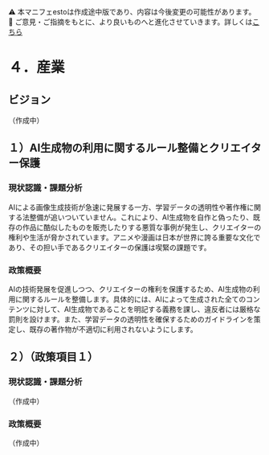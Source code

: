 ⚠️ 本マニフェestoは作成途中版であり、内容は今後変更の可能性があります。  
💬 ご意見・ご指摘をもとに、より良いものへと進化させていきます。詳しくは[こちら](README.md#このマニフェスト自身もみんなの知恵を集めて改善していきます)

# ４．産業

## ビジョン

（作成中）

## １）AI生成物の利用に関するルール整備とクリエイター保護

### 現状認識・課題分析

AIによる画像生成技術が急速に発展する一方、学習データの透明性や著作権に関する法整備が追いついていません。これにより、AI生成物を自作と偽ったり、既存の作品に酷似したものを販売したりする悪質な事例が発生し、クリエイターの権利や生活が脅かされています。アニメや漫画は日本が世界に誇る重要な文化であり、その担い手であるクリエイターの保護は喫緊の課題です。

### 政策概要

AIの技術発展を促進しつつ、クリエイターの権利を保護するため、AI生成物の利用に関するルールを整備します。具体的には、AIによって生成された全てのコンテンツに対して、AI生成物であることを明記する義務を課し、違反者には厳格な罰則を設けます。また、学習データの透明性を確保するためのガイドラインを策定し、既存の著作物が不適切に利用されないようにします。

## ２）（政策項目１）

### 現状認識・課題分析

（作成中）

### 政策概要

（作成中）

